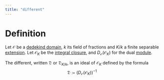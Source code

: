 ```yaml
---
title: "different"
---
```


# Definition
Let $\mathcal{O}$ be a [dedekind domain](<notes/ntpy/Definitions/Algebraic Number Theory/dedekind domain.md>), $k$ its field of fractions and $K/k$ a finite separable [extension](<notes/ntpy/Definitions/Algebraic Number Theory/Field Theory/Field extension.md>). Let $\mathcal{O}_K$ be the [integral closure](<notes/ntpy/Definitions/Ring theory/Integral element.md>), and $D_\mathcal{O}(\mathcal{O}_K)$ for the dual [module](<notes/ntpy/Definitions/Ring theory/Module.md>).

The different, written $\mathfrak{D}$ or $\mathfrak{D}_{K/k}$, is an ideal of $\mathcal{O}_K$ defined by the formula $$\mathfrak{D}\coloneqq (D_\mathcal{O}(\mathcal{O}_K))^{-1}$$ 
